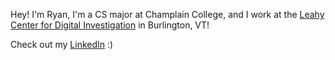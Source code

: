 Hey! I'm Ryan, I'm a CS major at Champlain College, and I work at the [Leahy Center for Digital Investigation](https://github.com/lcdi) in Burlington, VT!

Check out my [LinkedIn](https://www.linkedin.com/in/ryan-j-buck/) :)
